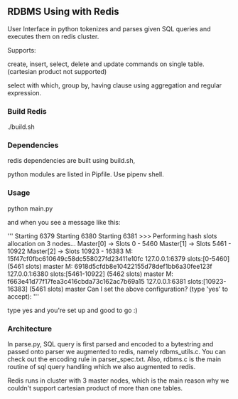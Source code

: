## RDBMS Using with Redis

User Interface in python tokenizes and parses given SQL queries and executes them on redis cluster.

Supports:

create, insert, select, delete and update commands on single table.(cartesian product not supported)

select with which, group by, having clause using aggregation and regular expression.

### Build Redis

./build.sh

### Dependencies

redis dependencies are built using build.sh,

python modules are listed in Pipfile. Use pipenv shell.


### Usage

python main.py

and when you see a message like this:

'''
Starting 6379
Starting 6380
Starting 6381
\>\>\> Performing hash slots allocation on 3 nodes...
Master[0] -> Slots 0 - 5460
Master[1] -> Slots 5461 - 10922
Master[2] -> Slots 10923 - 16383
M: 15f47cf0fbc610649c58dc558027fd23411e10fc 127.0.0.1:6379
   slots:[0-5460] (5461 slots) master
M: 6918d5cfdb8e10422155d78def1bb6a30fee123f 127.0.0.1:6380
   slots:[5461-10922] (5462 slots) master
M: f663e41d77f17fea3c416cbda73c162ac7b69a15 127.0.0.1:6381
   slots:[10923-16383] (5461 slots) master
Can I set the above configuration? (type 'yes' to accept):
'''

type yes and you're set up and good to go :)



### Architecture

In parse.py, SQL query is first parsed and encoded to a bytestring and passed onto parser we augmented to redis, namely rdbms\_utils.c.
You can check out the encoding rule in parser\_spec.txt.
Also, rdbms.c is the main routine of sql query handling which we also augmented to redis.

Redis runs in cluster with 3 master nodes, which is the main reason why we couldn't support cartesian product of more than one tables.

